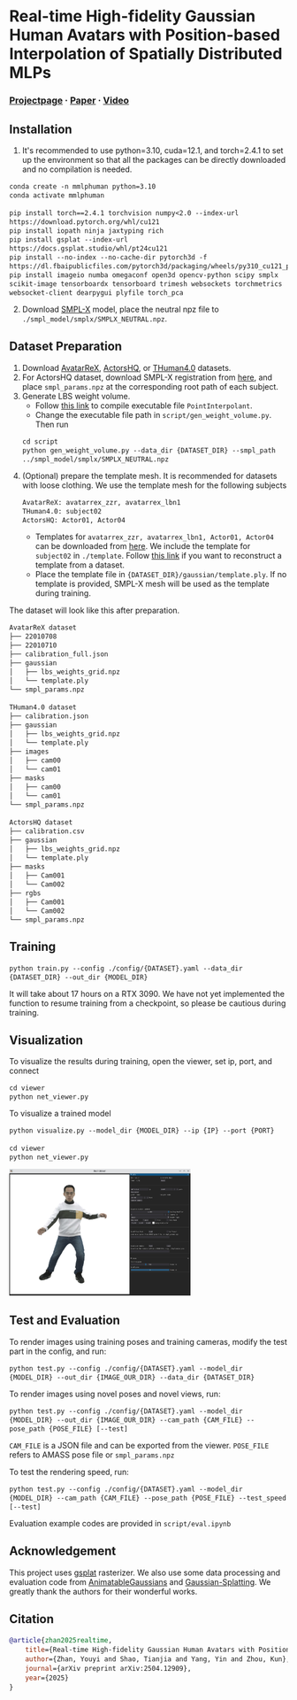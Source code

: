 

# Real-time High-fidelity Gaussian Human Avatars with Position-based Interpolation of Spatially Distributed MLPs

### [Projectpage](https://gapszju.github.io/mmlphuman) · [Paper](https://arxiv.org/abs/2504.12909) · [Video](https://youtu.be/TeTO4tYRdjw)

## Installation

1. It's recommended to use python=3.10, cuda=12.1, and torch=2.4.1 to set up the environment so that all the packages can be directly downloaded and no compilation is needed.

```shell
conda create -n mmlphuman python=3.10
conda activate mmlphuman

pip install torch==2.4.1 torchvision numpy<2.0 --index-url https://download.pytorch.org/whl/cu121 
pip install iopath ninja jaxtyping rich
pip install gsplat --index-url https://docs.gsplat.studio/whl/pt24cu121
pip install --no-index --no-cache-dir pytorch3d -f https://dl.fbaipublicfiles.com/pytorch3d/packaging/wheels/py310_cu121_pyt241/download.html
pip install imageio numba omegaconf open3d opencv-python scipy smplx scikit-image tensorboardx tensorboard trimesh websockets torchmetrics websocket-client dearpygui plyfile torch_pca
```

2. Download [SMPL-X](https://smpl-x.is.tue.mpg.de/download.php) model, place the neutral npz file to `./smpl_model/smplx/SMPLX_NEUTRAL.npz`.

## Dataset Preparation

1. Download [AvatarReX](https://github.com/lizhe00/AnimatableGaussians/blob/master/AVATARREX_DATASET.md), [ActorsHQ](https://actors-hq.com/), or [THuman4.0](https://github.com/ZhengZerong/THUman4.0-Dataset) datasets.
2. For ActorsHQ dataset, download SMPL-X registration from [here](https://drive.google.com/file/d/1DVk3k-eNbVqVCkLhGJhD_e9ILLCwhspR/view?usp=sharing), and place `smpl_params.npz` at the corresponding root path of each subject.
3. Generate LBS weight volume. 
   - Follow [this link](https://github.com/lizhe00/AnimatableGaussians/blob/master/gen_data/GEN_DATA.md#Preprocessing) to compile executable file `PointInterpolant`.
   - Change the executable file path in `script/gen_weight_volume.py`. Then run
    ```shell
    cd script
    python gen_weight_volume.py --data_dir {DATASET_DIR} --smpl_path ../smpl_model/smplx/SMPLX_NEUTRAL.npz
    ```
4. (Optional) prepare the template mesh. It is recommended for datasets with loose clothing. We use the template mesh for the following subjects
    ```
    AvatarReX: avatarrex_zzr, avatarrex_lbn1
    THuman4.0: subject02
    ActorsHQ: Actor01, Actor04
    ```
    - Templates for `avatarrex_zzr, avatarrex_lbn1, Actor01, Actor04` can be downloaded from [here](https://github.com/lizhe00/AnimatableGaussians/blob/master/PREPROCESSED_DATASET.md). We include the template for `subject02` in `./template`. Follow [this link](https://github.com/lizhe00/AnimatableGaussians/blob/master/gen_data/GEN_DATA.md#Preprocessing) if you want to reconstruct a template from a dataset.
    - Place the template file in `{DATASET_DIR}/gaussian/template.ply`. If no template is provided, SMPL-X mesh will be used as the template during training.

The dataset will look like this after preparation. 
```
AvatarReX dataset
├── 22010708 
├── 22010710 
├── calibration_full.json
├── gaussian
│   ├── lbs_weights_grid.npz
│   └── template.ply
└── smpl_params.npz

THuman4.0 dataset
├── calibration.json
├── gaussian
│   ├── lbs_weights_grid.npz
│   └── template.ply
├── images
│   ├── cam00 
│   └── cam01 
├── masks
│   ├── cam00 
│   └── cam01
└── smpl_params.npz

ActorsHQ dataset
├── calibration.csv
├── gaussian
│   ├── lbs_weights_grid.npz
│   └── template.ply
├── masks
│   ├── Cam001 
│   └── Cam002
├── rgbs
│   ├── Cam001 
│   └── Cam002 
└── smpl_params.npz
```

## Training
```shell
python train.py --config ./config/{DATASET}.yaml --data_dir {DATASET_DIR} --out_dir {MODEL_DIR}
```
It will take about 17 hours on a RTX 3090. We have not yet implemented the function to resume training from a checkpoint, so please be cautious during training.

## Visualization

To visualize the results during training, open the viewer, set ip, port, and connect
```shell
cd viewer
python net_viewer.py 
```

To visualize a trained model
```shell
python visualize.py --model_dir {MODEL_DIR} --ip {IP} --port {PORT}

cd viewer
python net_viewer.py
```

<img src="./assets/viewer.jpg" alt="viewer" width="65%" height="65%"/>

## Test and Evaluation

To render images using training poses and training cameras, modify the test part in the config, and run:
```shell
python test.py --config ./config/{DATASET}.yaml --model_dir {MODEL_DIR} --out_dir {IMAGE_OUR_DIR} --data_dir {DATASET_DIR}
```

To render images using novel poses and novel views, run:
```shell
python test.py --config ./config/{DATASET}.yaml --model_dir {MODEL_DIR} --out_dir {IMAGE_OUR_DIR} --cam_path {CAM_FILE} --pose_path {POSE_FILE} [--test]
```
`CAM_FILE` is a JSON file and can be exported from the viewer. `POSE_FILE` refers to AMASS pose file or `smpl_params.npz`

To test the rendering speed, run:
```shell
python test.py --config ./config/{DATASET}.yaml --model_dir {MODEL_DIR} --cam_path {CAM_FILE} --pose_path {POSE_FILE} --test_speed [--test] 
```

Evaluation example codes are provided in `script/eval.ipynb`

## Acknowledgement
This project uses [gsplat](https://github.com/nerfstudio-project/gsplat) rasterizer. We also use some data processing and evaluation code from [AnimatableGaussians](https://github.com/lizhe00/AnimatableGaussians) and [Gaussian-Splatting](https://github.com/graphdeco-inria/gaussian-splatting). We greatly thank the authors for their wonderful works.

## Citation
```bibtex
@article{zhan2025realtime,
    title={Real-time High-fidelity Gaussian Human Avatars with Position-based Interpolation of Spatially Distributed MLPs},
    author={Zhan, Youyi and Shao, Tianjia and Yang, Yin and Zhou, Kun},
    journal={arXiv preprint arXiv:2504.12909},
    year={2025}
}
```


